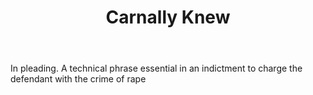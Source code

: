 ---
title: Carnally Knew
letter: C
permalink: "/definitions/bld-carnally-knew.html"
body: In pleading. A technical phrase essential in an indictment to charge the defendant
  with the crime of rape
published_at: '2018-07-07'
source: Black's Law Dictionary 2nd Ed (1910)
layout: post
---